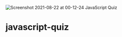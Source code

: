 ![Screenshot 2021-08-22 at 00-12-24 JavaScript Quiz](https://user-images.githubusercontent.com/79805880/130491030-3a0524ad-a26e-4852-8026-29635725fc8b.png)
# javascript-quiz
